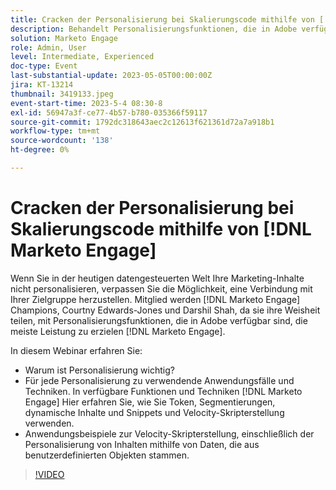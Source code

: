 ```yaml
---
title: Cracken der Personalisierung bei Skalierungscode mithilfe von [!DNL Marketo Engage]
description: Behandelt Personalisierungsfunktionen, die in Adobe verfügbar sind [!DNL Marketo Engage]; Token, Segmentierungen, dynamische Inhalte und Snippets und Velocity-Skripterstellung.  Anwendungsbeispiele zur Velocity-Skripterstellung, einschließlich der Personalisierung von Inhalten mithilfe von Daten, die aus benutzerdefinierten Objekten stammen.
solution: Marketo Engage
role: Admin, User
level: Intermediate, Experienced
doc-type: Event
last-substantial-update: 2023-05-05T00:00:00Z
jira: KT-13214
thumbnail: 3419133.jpeg
event-start-time: 2023-5-4 08:30-8
exl-id: 56947a3f-ce77-4b57-b780-035366f59117
source-git-commit: 1792dc318643aec2c12613f621361d72a7a918b1
workflow-type: tm+mt
source-wordcount: '138'
ht-degree: 0%

---
```


# Cracken der Personalisierung bei Skalierungscode mithilfe von [!DNL Marketo Engage]

Wenn Sie in der heutigen datengesteuerten Welt Ihre Marketing-Inhalte nicht personalisieren, verpassen Sie die Möglichkeit, eine Verbindung mit Ihrer Zielgruppe herzustellen. Mitglied werden [!DNL Marketo Engage] Champions, Courtny Edwards-Jones und Darshil Shah, da sie ihre Weisheit teilen, mit Personalisierungsfunktionen, die in Adobe verfügbar sind, die meiste Leistung zu erzielen [!DNL Marketo Engage].

In diesem Webinar erfahren Sie:

* Warum ist Personalisierung wichtig?
* Für jede Personalisierung zu verwendende Anwendungsfälle und Techniken. In verfügbare Funktionen und Techniken [!DNL Marketo Engage] Hier erfahren Sie, wie Sie Token, Segmentierungen, dynamische Inhalte und Snippets und Velocity-Skripterstellung verwenden.
* Anwendungsbeispiele zur Velocity-Skripterstellung, einschließlich der Personalisierung von Inhalten mithilfe von Daten, die aus benutzerdefinierten Objekten stammen.

>[!VIDEO](https://video.tv.adobe.com/v/3419133/?learn=on)
